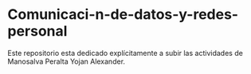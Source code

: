 # Comunicaci-n-de-datos-y-redes-personal
Este repositorio esta dedicado explícitamente a subir las actividades de Manosalva Peralta Yojan Alexander.
